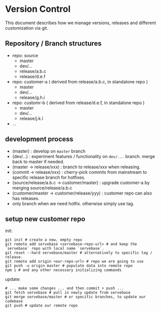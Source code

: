 # Version Control

This document describes how we manage versions, releases and different customization via git.

## Repository / Branch structures

 - repo: source
   - master
   - dev/...
   - release/a.b.c
   - release/d.e.f
 - repo: customer-a ( derived from release/a.b.c, in standalone repo )
   - master
   - dev/...
   - release/g.h.i
 - repo: customr-b ( derived from release/d.e.f, in standalone repo )
   - master
   - dev/...
   - release/j.k.l
 - ...


## development process

 - (master) : develop on `master` branch
 - (dev/...) : experiment features / functionality on `dev/...` branch. merge back to master if needed.
 - (master -> release/xxx) : branch to release/xxx when releasing.
 - (commit -> release/xxx) : cherry-pick commits from mainstream to specific release branch for hotfixes.
 - (source/release/a.b.c -> customer/master) : upgrade customer-a by merging source/release/a.b.c
 - (customer/master -> customer/release/yyy) : customer repo can also has releases.
 - only branch when we need hotfix. otherwise simply use tag.


## setup new customer repo

init:

    git init # create a new, empty repo
    git remote add servebase <servebase-repo-url> # and keep the `servebase` repo with local name `servebase`.
    git reset --hard servebase/master # alternatively to specific tag / release.
    git remote add origin <our-repo-url> # repo we are going to use
    git push -u origin master # populate data into remote repo
    npm i # and any other necessary initializing commands

update:

    # ... make some changes ... and then commit + push ...
    git fetch servebase # pull in newly update from servebase
    git merge servebase/master # or specific branches, to update our codebase
    git push # update our remote repo
